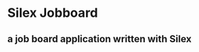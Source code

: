 Silex Jobboard
==============

a job board application written with Silex
------------------------------------------

